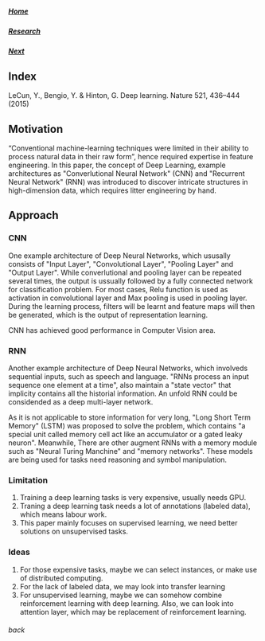 ##### [Home](https://clojia.github.io/) 
##### [Research](https://clojia.github.io/research/) 
##### [Next](https://clojia.github.io/research/2018-08-IR-Open-Set-Recognition) 

## Index
LeCun, Y., Bengio, Y. & Hinton, G. Deep learning. Nature 521, 436–444 (2015)

## Motivation
“Conventional machine-learning techniques were limited in their ability to process natural data in their raw form”, hence required expertise in feature engineering. In this paper, the concept of Deep Learning, example architectures as "Converlutional Neural Network" (CNN) and "Recurrent Neural Network" (RNN) was introduced to discover intricate structures in high-dimension data, which requires litter engineering by hand.

## Approach
### CNN
One example architecture of Deep Neural Networks, which ususally consists of "Input Layer", "Convolutional Layer", "Pooling Layer" and "Output Layer". While converlutional and pooling layer can be repeated several times, the output is ussually followed by a fully connected network for classification problem. For most cases, Relu function is used as activation in convolutional layer and Max pooling is used in pooling layer. During the learning process, filters will be learnt and feature maps will then be generated, which is the output of representation learning.

CNN has achieved good performance in Computer Vision area.

### RNN
Another example architecture of Deep Neural Networks, which involveds sequential inputs, such as speech and language. "RNNs process an input sequence one element at a time", also maintain a "state vector" that implicity contains all the historial information. An unfold RNN could be considended as a deep multi-layer network.

As it is not applicable to store information for very long, "Long Short Term Memory" (LSTM) was proposed to solve the problem, which contains "a special unit called memory cell act like an accumulator or a gated leaky neuron". Meanwhile, There are other augment RNNs with a memory module such as "Neural Turing Manchine" and "memory networks". These models are being used for tasks need reasoning and symbol manipulation.

### Limitation
1. Training a deep learning tasks is very expensive, usually needs GPU. 
2. Traning a deep learning task needs a lot of annotations (labeled data), which means labour work.
3. This paper mainly focuses on supervised learning, we need better solutions on unsupervised tasks.

### Ideas
1. For those expensive tasks, maybe we can select instances, or make use of distributed computing.
2. For the lack of labeled data, we may look into transfer learning
3. For unsupervised learning, maybe we can somehow combine reinforcement learning with deep learning. Also, we can look into attention layer, which may be replacement of reinforcement learning.


###### back
